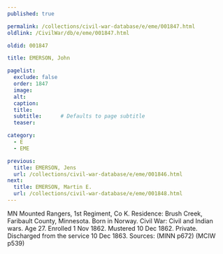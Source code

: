 ```yaml
---
published: true

permalink: /collections/civil-war-database/e/eme/001847.html
oldlink: /CivilWar/db/e/eme/001847.html

oldid: 001847

title: EMERSON, John

pagelist:
  exclude: false
  order: 1847
  image: 
  alt:
  caption:
  title:
  subtitle:      # Defaults to page subtitle
  teaser:

category: 
  - E 
  - EME

previous:
  title: EMERSON, Jens
  url: /collections/civil-war-database/e/eme/001846.html  
next:
  title: EMERSON, Martin E.
  url: /collections/civil-war-database/e/eme/001848.html   
---
```

MN Mounted Rangers, 1st Regiment, Co K. Residence: Brush Creek, Faribault County, Minnesota. Born in Norway. Civil War: Civil and Indian wars. Age 27. Enrolled 1 Nov 1862. Mustered 10 Dec 1862. Private. Discharged from the service 10 Dec 1863. Sources: (MINN p672) (MCIW p539)